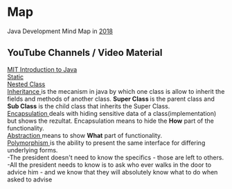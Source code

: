 # Map
Java Development Mind Map in [2018](https://coggle.it/diagram/WqgTTNMJtPiHph_q/t/java-development-in-2018)

<h2>YouTube Channels / Video Material</h2>
<p>
  <a href="https://www.youtube.com/watch?v=f18OTVaHrvE&index=11&list=PLXqaWKDQpdPn4UJ2fOFxl6Yl_DC51FFUL"> MIT Introduction to Java</a><br>
  <a href="https://www.javatpoint.com/static-keyword-in-java"> Static </a><br>
  <a href="https://docs.oracle.com/javase/tutorial/java/javaOO/nested.html"> Nested Class </a><br>
  <a href="https://www.geeksforgeeks.org/inheritance-in-java/">Inheritance </a> is the mecanism in java by which one class is allow to inherit the fields and methods of another class. <b>Super Class </b>is the parent class and <b>Sub Class</b> is the child class that inherits the Super Class.<br>
  <a href="https://www.theserverside.com/definition/encapsulation-in-Java">Encapsulation </a>deals with hiding sensitive data of a class(implementation) but shows the rezultat. Encapsulation means to hide the <b>How</b> part of the functionality.<br>
  <a href="https://whatis.techtarget.com/definition/abstraction">Abstraction </a>means to show <b>What</b> part of functionality.<br>
  <a href="https://whatis.techtarget.com/definition/polymorphism">Polymorphism </a>is the ability to present the same interface for differing underlying forms.<br>
    -The president doesn't need to know the specifics - those are left to others.<br>
    -All the president needs to know is to ask who ever walks in the door to advice him - and we know that they will absolutely know what to do when asked to advise<br>
</p>
